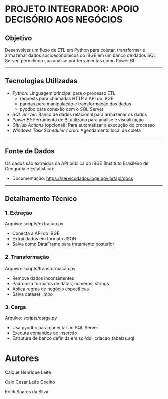 # PROJETO INTEGRADOR: APOIO DECISÓRIO AOS NEGÓCIOS

## Objetivo

Desenvolver um fluxo de ETL em Python para coletar, transformar e armazenar dados socioeconômicos do IBGE em um banco de dados SQL Server, permitindo sua análise por ferramentas como Power BI.

---

## Tecnologias Utilizadas

- *Python*: Linguagem principal para o processo ETL
  - requests para chamadas HTTP à API do IBGE
  - pandas para manipulação e transformação dos dados
  - pyodbc para conexão com o SQL Server
- *SQL Server*: Banco de dados relacional para armazenar os dados
- *Power BI*: Ferramenta de BI utilizada para análise e visualização
- *GitHub Actions* (opcional): Para automatizar a execução do processo
- *Windows Task Scheduler / cron*: Agendamento local da coleta

---

## Fonte de Dados

Os dados são extraídos da API pública do IBGE (Instituto Brasileiro de Geografia e Estatística):

- Documentação: https://servicodados.ibge.gov.br/api/docs

---

## Detalhamento Técnico

### 1. Extração

Arquivo: scripts/extracao.py  
- Conecta à API do IBGE
- Extrai dados em formato JSON
- Salva como DataFrame para tratamento posterior

### 2. Transformação

Arquivo: scripts/transformacao.py  
- Remove dados inconsistentes
- Padroniza formatos de datas, números, strings
- Aplica regras de negócio específicas
- Salva dataset limpo

### 3. Carga

Arquivo: scripts/carga.py  
- Usa pyodbc para conectar ao SQL Server
- Executa comandos de inserção
- Estrutura de banco definida em sql/ddl_criacao_tabelas.sql


# Autores 

Caique Henrique Leite

Caio Cesar Leão Coelho

Erick Soares da Silva

